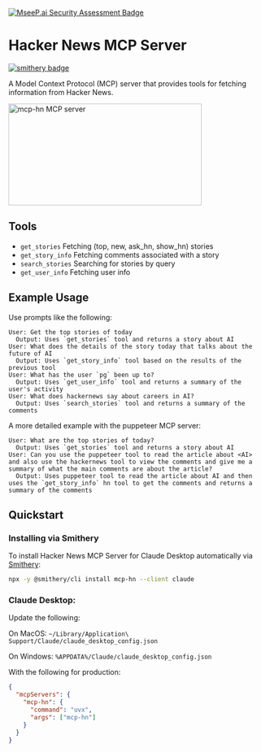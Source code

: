 [![MseeP.ai Security Assessment Badge](https://mseep.net/pr/erithwik-mcp-hn-badge.png)](https://mseep.ai/app/erithwik-mcp-hn)

# Hacker News MCP Server

[![smithery badge](https://smithery.ai/badge/mcp-hn)](https://smithery.ai/server/mcp-hn)

A Model Context Protocol (MCP) server that provides tools for fetching information from Hacker News.

<a href="https://glama.ai/mcp/servers/e0rco8dfgt"><img width="380" height="200" src="https://glama.ai/mcp/servers/e0rco8dfgt/badge" alt="mcp-hn MCP server" /></a>

## Tools

- `get_stories` Fetching (top, new, ask_hn, show_hn) stories
- `get_story_info` Fetching comments associated with a story
- `search_stories` Searching for stories by query
- `get_user_info` Fetching user info

## Example Usage

Use prompts like the following:

```
User: Get the top stories of today
  Output: Uses `get_stories` tool and returns a story about AI
User: What does the details of the story today that talks about the future of AI
  Output: Uses `get_story_info` tool based on the results of the previous tool
User: What has the user `pg` been up to?
  Output: Uses `get_user_info` tool and returns a summary of the user's activity
User: What does hackernews say about careers in AI?
  Output: Uses `search_stories` tool and returns a summary of the comments
```

A more detailed example with the puppeteer MCP server:

```
User: What are the top stories of today?
  Output: Uses `get_stories` tool and returns a story about AI
User: Can you use the puppeteer tool to read the article about <AI> and also use the hackernews tool to view the comments and give me a summary of what the main comments are about the article?
  Output: Uses puppeteer tool to read the article about AI and then uses the `get_story_info` hn tool to get the comments and returns a summary of the comments
```

## Quickstart

### Installing via Smithery

To install Hacker News MCP Server for Claude Desktop automatically via [Smithery](https://smithery.ai/server/mcp-hn):

```bash
npx -y @smithery/cli install mcp-hn --client claude
```

### Claude Desktop:

Update the following:

On MacOS: `~/Library/Application\ Support/Claude/claude_desktop_config.json`

On Windows: `%APPDATA%/Claude/claude_desktop_config.json`

With the following for production:

```json
{
  "mcpServers": {
    "mcp-hn": {
      "command": "uvx",
      "args": ["mcp-hn"]
    }
  }
}
```


